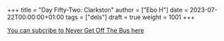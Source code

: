 +++
title = "Day Fifty-Two: Clarkston"
author = ["Ebo H"]
date = 2023-07-22T00:00:00+01:00
tags = ["dels"]
draft = true
weight = 1001
+++

[You can subcribe to Never Get Off The Bus here](https://never-get-off-the-bus.ghost.io/#/portal/)
